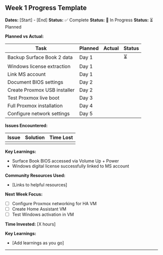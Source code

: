 ## Week 1 Progress Template

**Dates:** [Start] - [End]
**Status:** ✅ Complete
**Status:** 🔄 In Progress
**Status:** ⏳ Planned

**Planned vs Actual:**

| Task | Planned | Actual | Status |
|------|---------|--------|--------|
| Backup Surface Book 2 data | Day 1 | | ⏳ |
| Windows license extraction | Day 1 | | |
| Link MS account | Day 1 | | |
| Document BIOS settings | Day 2 | | |
| Create Proxmox USB installer | Day 2 | | |
| Test Proxmox live boot | Day 3 | | |
| Full Proxmox installation | Day 4 | | |
| Configure network settings | Day 5 | | |

**Issues Encountered:**

| Issue | Solution | Time Lost |
|-------|----------|-----------|
| | | |

**Key Learnings:**
- Surface Book BIOS accessed via Volume Up + Power
- Windows digital license successfully linked to MS account

**Community Resources Used:**
- [Links to helpful resources]

**Next Week Focus:**
- [ ] Configure Proxmox networking for HA VM
- [ ] Create Home Assistant VM
- [ ] Test Windows activation in VM

**Time Invested:** [X hours]

**Key Learnings:**
- [Add learnings as you go]

---
